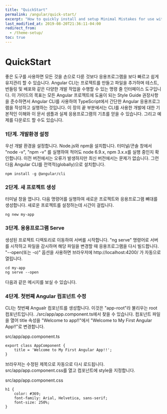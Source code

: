 ```yaml
---
title: "QuickStart"
permalink: /angular/quick-start/
excerpt: "How to quickly install and setup Minimal Mistakes for use with GitHub Pages."
last_modified_at: 2019-08-20T21:36:11-04:00
redirect_from:
  - /theme-setup/
toc: true
---
```


# QuickStart

좋은 도구를 사용하면 모든 것을 손으로 다룬 것보다 응용프로그램을 보다 빠르고 쉽게 유지관리 할 수 있습니다.
Angular CLI는 프로젝트를 만들고 파일을 추가하며 테스트, 번들링 및 배포와 같은 다양한 개발 작업을 수행할 수 있는 명령 줄 인터페이스 도구입니다.
이 가이드의 목표는 모든 Angular 프로젝트에 도움이 되는 Style Guide 권장사항을 준수하면서 Angular CLI를 사용하여 TypeScript에서 간단한 Angular 응용프로그램을 작성하고 실행하는 것입니다.
이 장의 끝 부분에서는 CLI를 사용한 개발에 대한 기본적인 이해와 이 문서 샘플과 실제 응용프로그램의 기초를 얻을 수 있습니다.
그리고 예제를 다운로드 할 수도 있습니다.


### 1단계. 개발환경 설정
우선 개발 환경을 설정합니다. Node.js와 npm을 설치합니다.
터미널/콘솔 창에서 "node -v", "npm -v" 를 실행하여 적어도 node 6.9.x, npm 3.x.x를 실행 중인지 확인합니다. 이전 버전에서는 오류가 발생하지만 최신 버전에서는 문제가 없습니다.
그런 다음 Angular CLI를 전역적(globally)으로 설치합니다.

```
npm install -g @angular/cli
```

### 2단계. 새 프로젝트 생성
터미널 창을 엽니다. 다음 명령어를 실행하여 새로운 프로젝트와 응용프로그램 뼈대를 생성합니다. 새로운 프로젝트를 설정하는데 시간이 걸립니다.

```
ng new my-app
```

### 3단계. 응용프로그램 Serve
생성된 프로젝트 디렉토리로 이동하여 서버를 시작합니다. "ng serve" 명령어로 서버를 시작하고 파일을 감시하며 해당 파일을 변경할 때 응용프로그램을 다시 빌드합니다. "--open(또는 -o)" 옵션을 사용하면 브라우저에 http://localhost:4200/ 가 자동으로 열립니다.

```
cd my-app
ng serve --open
```


다음과 같은 메시지를 보실 수 있습니다.

### 4단계. 첫번째 Angular 컴포넌트 수정
CLI는 첫번째 Angualr 컴포넌트를 생성합니다. 이것은 "app-root"라 불리우는 root 컴포넌트입니다.
./src/app/app.component.ts에서 찾을 수 있습니다.
컴포넌트 파일을 열어 title 속성을 "Welcome to app!!"에서 "Welcome to My First Angular App!!"로 변경합니다.

src/app/app.component.ts
```
export class AppComponent {
    title = 'Welcome to My First Angular App!!';
}
```


브라우저는 수정된 제목으로 자동으로 다시 로드됩니다. 
src/app/app.component.css를 열고 컴포넌트에 style을 지정합니다.

src/app/app.component.css
```
h1 {
    color: #369;
    font-family: Arial, Helvetica, sans-serif;
    font-size: 250%;
}
```